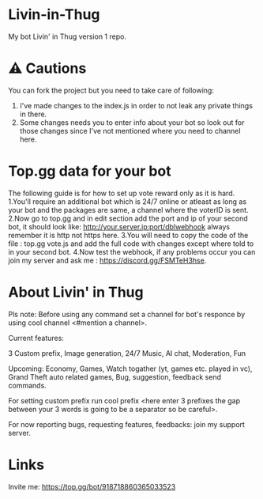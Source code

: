# Livin-in-Thug
My bot Livin' in Thug version 1 repo.

# ⚠️ Cautions
You can fork the project but you need to take care of following:
1. I've made changes to the index.js in order to not leak any private things in there.
2. Some changes needs you to enter info about your bot so look out for those changes since I've not mentioned where you need to channel here.

# Top.gg data for your bot
The following guide is for how to set up vote reward only as it is hard.
1.You'll require an additional bot which is 24/7 online or atleast as long as your bot and the packages are same, a channel where the voterID is sent.
2.Now go to top.gg and in edit section add the port and ip of your second bot, it should look like: http://your.server.ip:port/dblwebhook
always remember it is http not https here.
3.You will need to copy the code of the file : top.gg vote.js
and add the full code with changes except where told to in your second bot.
4.Now test the webhook, if any problems occur you can join my server and ask me : https://discord.gg/FSMTeH3hse.

# About Livin' in Thug
Pls note: Before using any command set a channel for bot's responce by using cool channel <#mention a channel>.

Current features:

3 Custom prefix,
Image generation,
24/7 Music,
AI chat,
Moderation,
Fun

Upcoming:
Economy,
Games,
Watch togather (yt, games etc. played in vc),
Grand Theft auto related games,
Bug, suggestion, feedback send commands.

For setting custom prefix run cool prefix <here enter 3 prefixes the gap between your 3 words is going to be a separator so be careful>.

For now reporting bugs, requesting features, feedbacks: join my support server.

# Links

Invite me: https://top.gg/bot/918718860365033523


